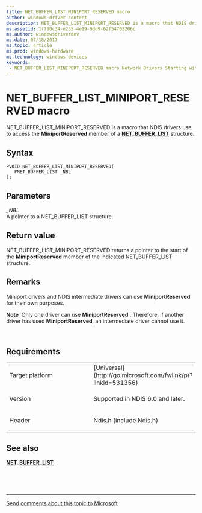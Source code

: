 ```yaml
---
title: NET_BUFFER_LIST_MINIPORT_RESERVED macro
author: windows-driver-content
description: NET_BUFFER_LIST_MINIPORT_RESERVED is a macro that NDIS drivers use to access the MiniportReserved member of a NET_BUFFER_LIST structure.
ms.assetid: 1f790c34-e235-4e19-9dd9-62f54703206c
ms.author: windowsdriverdev 
ms.date: 07/18/2017 
ms.topic: article 
ms.prod: windows-hardware 
ms.technology: windows-devices 
keywords:
 - NET_BUFFER_LIST_MINIPORT_RESERVED macro Network Drivers Starting with Windows Vista
---
```


# NET\_BUFFER\_LIST\_MINIPORT\_RESERVED macro


NET\_BUFFER\_LIST\_MINIPORT\_RESERVED is a macro that NDIS drivers use to access the **MiniportReserved** member of a [**NET\_BUFFER\_LIST**](https://msdn.microsoft.com/library/windows/hardware/ff568388) structure.

Syntax
------

```ManagedCPlusPlus
PVOID NET_BUFFER_LIST_MINIPORT_RESERVED(
   PNET_BUFFER_LIST _NBL
);
```

Parameters
----------

*\_NBL*   
A pointer to a NET\_BUFFER\_LIST structure.

Return value
------------

NET\_BUFFER\_LIST\_MINIPORT\_RESERVED returns a pointer to the start of the **MiniportReserved** member of the indicated NET\_BUFFER\_LIST structure.

Remarks
-------

Miniport drivers and NDIS intermediate drivers can use **MiniportReserved** for their own purposes.

**Note**  Only one driver can use **MiniportReserved** . Therefore, if another driver has used **MiniportReserved**, an intermediate driver cannot use it.

 

Requirements
------------

<table>
<colgroup>
<col width="50%" />
<col width="50%" />
</colgroup>
<tbody>
<tr class="odd">
<td><p>Target platform</p></td>
<td>[Universal](http://go.microsoft.com/fwlink/p/?linkid=531356)</td>
</tr>
<tr class="even">
<td><p>Version</p></td>
<td><p>Supported in NDIS 6.0 and later.</p></td>
</tr>
<tr class="odd">
<td><p>Header</p></td>
<td>Ndis.h (include Ndis.h)</td>
</tr>
</tbody>
</table>

## See also


[**NET\_BUFFER\_LIST**](https://msdn.microsoft.com/library/windows/hardware/ff568388)

 

 


--------------------
[Send comments about this topic to Microsoft](mailto:wsddocfb@microsoft.com?subject=Documentation%20feedback%20%5Bnetvista\netvista%5D:%20NET_BUFFER_LIST_MINIPORT_RESERVED%20macro%20%20RELEASE:%20%287/10/2017%29&body=%0A%0APRIVACY%20STATEMENT%0A%0AWe%20use%20your%20feedback%20to%20improve%20the%20documentation.%20We%20don't%20use%20your%20email%20address%20for%20any%20other%20purpose,%20and%20we'll%20remove%20your%20email%20address%20from%20our%20system%20after%20the%20issue%20that%20you're%20reporting%20is%20fixed.%20While%20we're%20working%20to%20fix%20this%20issue,%20we%20might%20send%20you%20an%20email%20message%20to%20ask%20for%20more%20info.%20Later,%20we%20might%20also%20send%20you%20an%20email%20message%20to%20let%20you%20know%20that%20we've%20addressed%20your%20feedback.%0A%0AFor%20more%20info%20about%20Microsoft's%20privacy%20policy,%20see%20http://privacy.microsoft.com/default.aspx. "Send comments about this topic to Microsoft")


